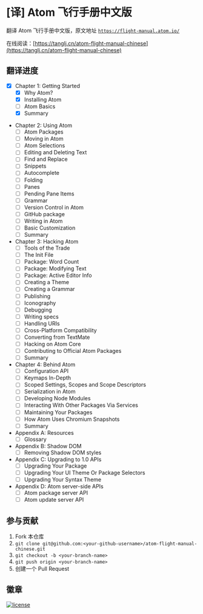 # [译] Atom 飞行手册中文版

翻译 Atom 飞行手册中文版，原文地址 [`https://flight-manual.atom.io/`](https://flight-manual.atom.io/)

在线阅读：[https://tanglj.cn/atom-flight-manual-chinese](https://tanglj.cn/atom-flight-manual-chinese)

## 翻译进度

* [x] Chapter 1: Getting Started
  * [x] Why Atom?
  * [x] Installing Atom
  * [ ] Atom Basics
  * [x] Summary
* Chapter 2: Using Atom
  * [ ] Atom Packages
  * [ ] Moving in Atom
  * [ ] Atom Selections
  * [ ] Editing and Deleting Text
  * [ ] Find and Replace
  * [ ] Snippets
  * [ ] Autocomplete
  * [ ] Folding
  * [ ] Panes
  * [ ] Pending Pane Items
  * [ ] Grammar
  * [ ] Version Control in Atom
  * [ ] GitHub package
  * [ ] Writing in Atom
  * [ ] Basic Customization
  * [ ] Summary
* Chapter 3: Hacking Atom
  * [ ] Tools of the Trade
  * [ ] The Init File
  * [ ] Package: Word Count
  * [ ] Package: Modifying Text
  * [ ] Package: Active Editor Info
  * [ ] Creating a Theme
  * [ ] Creating a Grammar
  * [ ] Publishing
  * [ ] Iconography
  * [ ] Debugging
  * [ ] Writing specs
  * [ ] Handling URIs
  * [ ] Cross-Platform Compatibility
  * [ ] Converting from TextMate
  * [ ] Hacking on Atom Core
  * [ ] Contributing to Official Atom Packages
  * [ ] Summary
* Chapter 4: Behind Atom
  * [ ] Configuration API
  * [ ] Keymaps In-Depth
  * [ ] Scoped Settings, Scopes and Scope Descriptors
  * [ ] Serialization in Atom
  * [ ] Developing Node Modules
  * [ ] Interacting With Other Packages Via Services
  * [ ] Maintaining Your Packages
  * [ ] How Atom Uses Chromium Snapshots
  * [ ] Summary
* Appendix A: Resources
  * [ ] Glossary
* Appendix B: Shadow DOM
  * [ ] Removing Shadow DOM styles
* Appendix C: Upgrading to 1.0 APIs
  * [ ] Upgrading Your Package
  * [ ] Upgrading Your UI Theme Or Package Selectors
  * [ ] Upgrading Your Syntax Theme
* Appendix D: Atom server-side APIs
  * [ ] Atom package server API
  * [ ] Atom update server API

## 参与贡献

1. Fork 本仓库
2. `git clone git@github.com:<your-github-username>/atom-flight-manual-chinese.git`
3. `git checkout -b <your-branch-name>`
4. `git push origin <your-branch-name>`
5. 创建一个 Pull Request

## 徽章
[![license](https://img.shields.io/github/license/cntanglijun/atom-flight-manual-chinese.svg?style=for-the-badge)](https://github.com/cntanglijun/flight-manual-chinese/blob/master/LICENSE)
